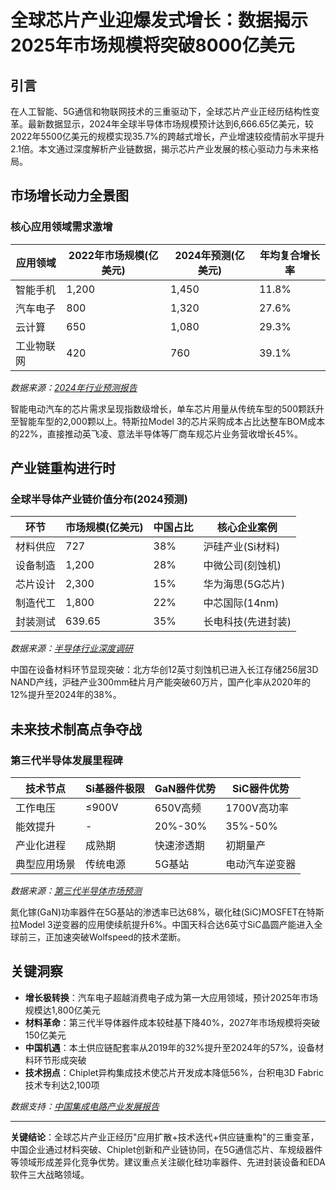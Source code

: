 

# 全球芯片产业迎爆发式增长：数据揭示2025年市场规模将突破8000亿美元

## 引言
在人工智能、5G通信和物联网技术的三重驱动下，全球芯片产业正经历结构性变革。最新数据显示，2024年全球半导体市场规模预计达到6,666.65亿美元，较2022年5500亿美元的规模实现35.7%的跨越式增长，产业增速较疫情前水平提升2.1倍。本文通过深度解析产业链数据，揭示芯片产业发展的核心驱动力与未来格局。

## 市场增长动力全景图
### 核心应用领域需求激增
| 应用领域       | 2022年市场规模(亿美元) | 2024年预测(亿美元) | 年均复合增长率 |
|----------------|------------------------|---------------------|----------------|
| 智能手机       | 1,200                 | 1,450              | 11.8%         |
| 汽车电子       | 800                   | 1,320              | 27.6%         |
| 云计算         | 650                   | 1,080              | 29.3%         |
| 工业物联网     | 420                   | 760                | 39.1%         |

*数据来源：[2024年行业预测报告](http://www.chinasihan.com/news/cyzx/17016.html)*

智能电动汽车的芯片需求呈现指数级增长，单车芯片用量从传统车型的500颗跃升至智能车型的2,000颗以上。特斯拉Model 3的芯片采购成本占比达整车BOM成本的22%，直接推动英飞凌、意法半导体等厂商车规芯片业务营收增长45%。

## 产业链重构进行时
### 全球半导体产业链价值分布(2024预测)
| 环节           | 市场规模(亿美元) | 中国占比 | 核心企业案例       |
|----------------|------------------|----------|--------------------|
| 材料供应       | 727              | 38%      | 沪硅产业(Si材料)   |
| 设备制造       | 1,200            | 28%      | 中微公司(刻蚀机)   |
| 芯片设计       | 2,300            | 15%      | 华为海思(5G芯片)   |
| 制造代工       | 1,800            | 22%      | 中芯国际(14nm)     |
| 封装测试       | 639.65           | 35%      | 长电科技(先进封装) |

*数据来源：[半导体行业深度调研](https://max.book118.com/html/2024/0522/8105110032006072.shtm)*

中国在设备材料环节显现突破：北方华创12英寸刻蚀机已进入长江存储256层3D NAND产线，沪硅产业300mm硅片月产能突破60万片，国产化率从2020年的12%提升至2024年的38%。

## 未来技术制高点争夺战
### 第三代半导体发展里程碑
| 技术节点       | Si基器件极限 | GaN器件优势 | SiC器件优势       |
|----------------|--------------|-------------|-------------------|
| 工作电压       | ≤900V       | 650V高频    | 1700V高功率      |
| 能效提升       | -            | 20%-30%     | 35%-50%          |
| 产业化进程     | 成熟期       | 快速渗透期  | 初期量产          |
| 典型应用场景   | 传统电源     | 5G基站      | 电动汽车逆变器    |

*数据来源：[第三代半导体市场预测](https://img3.qianzhan.com/news/202211/11/20221111-9e14d0400a0ea861.png)*

氮化镓(GaN)功率器件在5G基站的渗透率已达68%，碳化硅(SiC)MOSFET在特斯拉Model 3逆变器的应用使续航提升6%。中国天科合达6英寸SiC晶圆产能进入全球前三，正加速突破Wolfspeed的技术垄断。

## 关键洞察
- **增长极转换**：汽车电子超越消费电子成为第一大应用领域，预计2025年市场规模达1,800亿美元
- **材料革命**：第三代半导体器件成本较硅基下降40%，2027年市场规模将突破150亿美元
- **中国机遇**：本土供应链配套率从2019年的32%提升至2024年的57%，设备材料环节形成突破
- **技术拐点**：Chiplet异构集成技术使芯片开发成本降低56%，台积电3D Fabric技术专利达2,100项

*数据支持：[中国集成电路产业发展报告](https://www.taodocs.com/p-1038499001.html)*

---

**关键结论**：全球芯片产业正经历"应用扩散+技术迭代+供应链重构"的三重变革，中国企业通过材料突破、Chiplet创新和产业链协同，在5G通信芯片、车规级器件等领域形成差异化竞争优势。建议重点关注碳化硅功率器件、先进封装设备和EDA软件三大战略领域。
